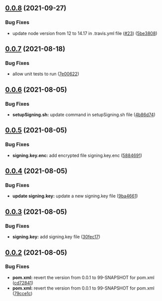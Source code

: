 ## [0.0.8](https://github.com/IBM/data-virtualization-on-cloud-java-sdk/compare/0.0.7...0.0.8) (2021-09-27)


### Bug Fixes

* update node version from 12 to 14.17 in .travis.yml file ([#23](https://github.com/IBM/data-virtualization-on-cloud-java-sdk/issues/23)) ([5be3808](https://github.com/IBM/data-virtualization-on-cloud-java-sdk/commit/5be3808fa2a35aaa2447d35124d71aac4d93fdf2))

## [0.0.7](https://github.com/IBM/data-virtualization-on-cloud-java-sdk/compare/0.0.6...0.0.7) (2021-08-18)


### Bug Fixes

* allow unit tests to run ([7e00622](https://github.com/IBM/data-virtualization-on-cloud-java-sdk/commit/7e006224eca0572e62bbcacf1e4aee8563be4985))

## [0.0.6](https://github.com/IBM/data-virtualization-on-cloud-java-sdk/compare/0.0.5...0.0.6) (2021-08-05)


### Bug Fixes

* **setupSigning.sh:** update command in setupSigning.sh file ([4b86d74](https://github.com/IBM/data-virtualization-on-cloud-java-sdk/commit/4b86d7414c4024fe461e8a1fdbd11aa81c2c25b4))

## [0.0.5](https://github.com/IBM/data-virtualization-on-cloud-java-sdk/compare/0.0.4...0.0.5) (2021-08-05)


### Bug Fixes

* **signing.key.enc:** add encrypted file signing.key.enc ([5884691](https://github.com/IBM/data-virtualization-on-cloud-java-sdk/commit/58846918269daf58cab078d357d9bafffc29215f))

## [0.0.4](https://github.com/IBM/data-virtualization-on-cloud-java-sdk/compare/0.0.3...0.0.4) (2021-08-05)


### Bug Fixes

* **update signing.key:** update a new signing.key file ([9ba4661](https://github.com/IBM/data-virtualization-on-cloud-java-sdk/commit/9ba46619ff834ef494b5db66549f65d3698ffc5e))

## [0.0.3](https://github.com/IBM/data-virtualization-on-cloud-java-sdk/compare/0.0.2...0.0.3) (2021-08-05)


### Bug Fixes

* **signing.key:** add signing.key file ([30fec17](https://github.com/IBM/data-virtualization-on-cloud-java-sdk/commit/30fec1784a0040f22e69a3fa61333b65af8247d3))

## [0.0.2](https://github.com/IBM/data-virtualization-on-cloud-java-sdk/compare/0.0.1...0.0.2) (2021-08-05)


### Bug Fixes

* **pom.xml:** revert the version from 0.0.1 to 99-SNAPSHOT for pom.xml ([cd72841](https://github.com/IBM/data-virtualization-on-cloud-java-sdk/commit/cd7284131cdcaff8a58d06a0937d92cd713ea6d3))
* **pom.xml:** revert the version from 0.0.1 to 99-SNAPSHOT for pom.xml ([79cce1c](https://github.com/IBM/data-virtualization-on-cloud-java-sdk/commit/79cce1cd0584a6edda4b921e5af98cf41ff41071))
